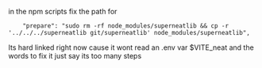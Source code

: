 


in the npm scripts
fix the path for
```
    "prepare": "sudo rm -rf node_modules/superneatlib && cp -r '../../../superneatlib git/superneatlib' node_modules/superneatlib",

```
Its hard linked right now cause it wont read an .env var $VITE_neat
and the words to fix it just say its too many steps

